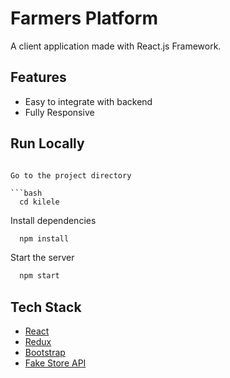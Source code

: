 # Farmers Platform

A client application made with React.js Framework.


## Features

- Easy to integrate with backend
- Fully Responsive


## Run Locally
```

Go to the project directory

```bash
  cd kilele
```

Install dependencies

```bash
  npm install
```

Start the server

```bash
  npm start
```


## Tech Stack

* [React](https://reactjs.org/)
* [Redux](https://redux.js.org/)
* [Bootstrap](https://getbootstrap.com/)
* [Fake Store API](https://fakestoreapi.com/)